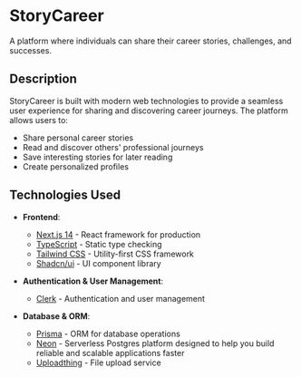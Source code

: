 # StoryCareer

A platform where individuals can share their career stories, challenges, and successes.

## Description

StoryCareer is built with modern web technologies to provide a seamless user experience for sharing and discovering career journeys. The platform allows users to:

- Share personal career stories
- Read and discover others' professional journeys
- Save interesting stories for later reading
- Create personalized profiles

## Technologies Used

- **Frontend**:

  - [Next.js 14](https://nextjs.org/) - React framework for production
  - [TypeScript](https://www.typescriptlang.org/) - Static type checking
  - [Tailwind CSS](https://tailwindcss.com/) - Utility-first CSS framework
  - [Shadcn/ui](https://ui.shadcn.com/) - UI component library

- **Authentication & User Management**:

  - [Clerk](https://clerk.com/) - Authentication and user management

- **Database & ORM**:
  - [Prisma](https://www.prisma.io/) - ORM for database operations
  - [Neon](https://neon.tech/) - Serverless Postgres platform designed to help you build reliable and scalable applications faster
  - [Uploadthing](https://uploadthingy.com/) - File upload service
